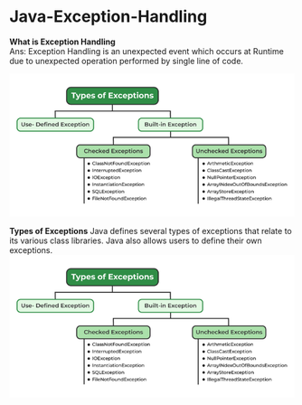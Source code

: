 # Java-Exception-Handling

**What is Exception Handling**</br>
Ans: Exception Handling is an unexpected event which occurs at Runtime due to unexpected operation performed by single line of code.

![alt text](./assets/image-1.png)

**Types of Exceptions**
Java defines several types of exceptions that relate to its various class libraries. Java also allows users to define their own exceptions.![alt text](./assets/image-1.png)